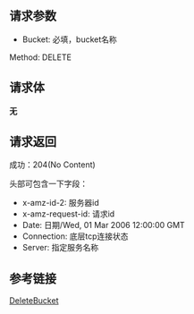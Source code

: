 ## 请求参数
- Bucket: 必填，bucket名称

Method: DELETE

## 请求体
**无**

## 请求返回
成功：204(No Content)

头部可包含一下字段：
- x-amz-id-2: 服务器id
- x-amz-request-id: 请求id
- Date: 日期/Wed, 01 Mar  2006 12:00:00 GMT
- Connection: 底层tcp连接状态
- Server: 指定服务名称

## 参考链接
[DeleteBucket](https://docs.aws.amazon.com/AmazonS3/latest/API/API_DeleteBucket.html)
